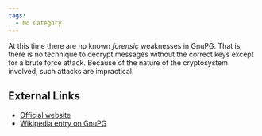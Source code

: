 ```yaml
---
tags:
  - No Category
---
```

At this time there are no known *forensic* weaknesses in GnuPG. That is,
there is no technique to decrypt messages without the correct keys
except for a brute force attack. Because of the nature of the
cryptosystem involved, such attacks are impractical.

## External Links

- [Official website](http://www.gnupg.org/)
- [Wikipedia entry on GnuPG](https://en.wikipedia.org/wiki/Gnupg)